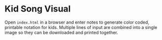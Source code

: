 # Kid Song Visual

Open `index.html` in a browser and enter notes to generate color coded, printable notation for kids.
Multiple lines of input are combined into a single image so they can be downloaded and printed together.

